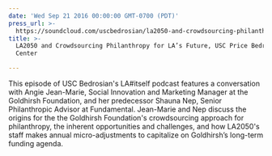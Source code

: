 ```yaml
---
date: 'Wed Sep 21 2016 00:00:00 GMT-0700 (PDT)'
press_url: >-
  https://soundcloud.com/uscbedrosian/la2050-and-crowdsourcing-philanthropy-for-las-future
title: >-
  LA2050 and Crowdsourcing Philanthropy for LA’s Future, USC Price Bedrosian
  Center

---
```


This episode of USC Bedrosian's LA#itself podcast features a conversation with Angie Jean-Marie, Social Innovation and Marketing Manager at the Goldhirsh Foundation, and her predecessor Shauna Nep, Senior Philanthropic Advisor at Fundamental. Jean-Marie and Nep discuss the origins for the the Goldhirsh Foundation's crowdsourcing approach for philanthropy, the inherent opportunities and challenges, and how LA2050's staff makes annual micro-adjustments to capitalize on Goldhirsh’s long-term funding agenda.
